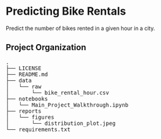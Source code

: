 Predicting Bike Rentals
==============================

Predict the number of bikes rented in a given hour in a city.

## Project Organization

<pre>
.
├── LICENSE
├── README.md
├── data
│   └── raw
│       └── bike_rental_hour.csv
├── notebooks
│   └── Main_Project_Walkthrough.ipynb
├── reports
│   └── figures
│       └── distribution_plot.jpeg
└── requirements.txt

</pre>


